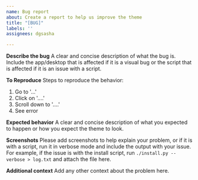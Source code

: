 ```yaml
---
name: Bug report
about: Create a report to help us improve the theme
title: "[BUG]"
labels: ''
assignees: dgsasha

---
```


**Describe the bug**
A clear and concise description of what the bug is. Include the app/desktop that is affected if it is a visual bug or the script that is affected if it is an issue with a script.

**To Reproduce**
Steps to reproduce the behavior:
1. Go to '...'
2. Click on '....'
3. Scroll down to '....'
4. See error

**Expected behavior**
A clear and concise description of what you expected to happen or how you expect the theme to look.

**Screenshots**
Please add screenshots to help explain your problem, or if it is with a script, run it in verbose mode and include the output with your issue. For example, if the issue is with the install script, run `./install.py --verbose > log.txt` and attach the file here.

**Additional context**
Add any other context about the problem here.
